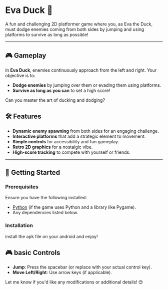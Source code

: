 
# Eva Duck 🦆  
A fun and challenging 2D platformer game where you, as Eva the Duck, must dodge enemies coming from both sides by jumping and using platforms to survive as long as possible!

---

## 🎮 Gameplay  
In **Eva Duck**, enemies continuously approach from the left and right. Your objective is to:  
- **Dodge enemies** by jumping over them or evading them using platforms.  
- **Survive as long as you can** to set a high score!  

Can you master the art of ducking and dodging?  


## 🛠️ Features  
- **Dynamic enemy spawning** from both sides for an engaging challenge.  
- **Interactive platforms** that add a strategic element to movement.  
- **Simple controls** for accessibility and fun gameplay.  
- **Retro 2D graphics** for a nostalgic vibe.  
- **High-score tracking** to compete with yourself or friends.  

---

## 🚀 Getting Started  
### Prerequisites  
Ensure you have the following installed:  
- [Python](https://www.python.org/downloads/) (if the game uses Python and a library like Pygame).  
- Any dependencies listed below.  

### Installation  
install the apk file on your android and enjoy!  

## 🎮 basic Controls  
- **Jump**: Press the spacebar (or replace with your actual control key).  
- **Move Left/Right**: Use arrow keys (if applicable).  

Let me know if you'd like any modifications or additional details! 😊
